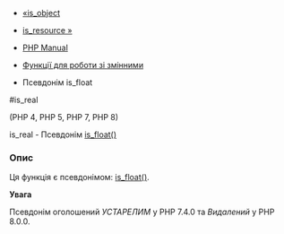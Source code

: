 - [«is_object](function.is-object.md)
- [is_resource »](function.is-resource.md)

- [PHP Manual](index.md)
- [Функції для роботи зі змінними](ref.var.md)
- Псевдонім is_float

#is_real

(PHP 4, PHP 5, PHP 7, PHP 8)

is_real - Псевдонім [is_float()](function.is-float.md)

### Опис

Ця функція є псевдонімом: [is_float()](function.is-float.md).

**Увага**

Псевдонім оголошений *УСТАРЕЛИМ* у PHP 7.4.0 та *Видалений* у PHP 8.0.0.
